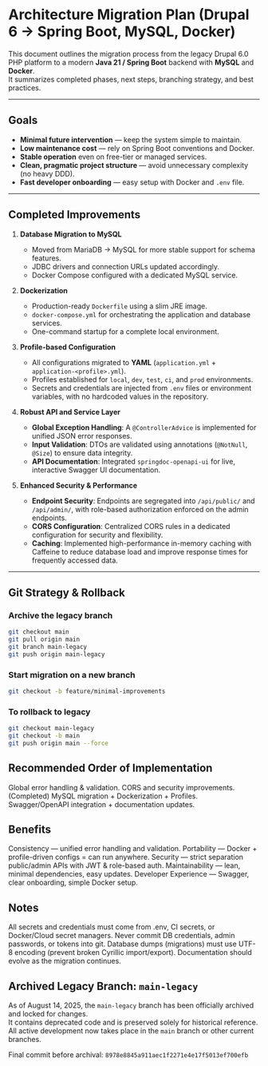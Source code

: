 # Architecture Migration Plan (Drupal 6 → Spring Boot, MySQL, Docker)

This document outlines the migration process from the legacy Drupal 6.0 PHP platform to a modern **Java 21 / Spring Boot** backend with **MySQL** and **Docker**.  
It summarizes completed phases, next steps, branching strategy, and best practices.

---

## Goals

- **Minimal future intervention** — keep the system simple to maintain.
- **Low maintenance cost** — rely on Spring Boot conventions and Docker.
- **Stable operation** even on free-tier or managed services.
- **Clean, pragmatic project structure** — avoid unnecessary complexity (no heavy DDD).
- **Fast developer onboarding** — easy setup with Docker and `.env` file.

---

## Completed Improvements

1.  **Database Migration to MySQL**
    - Moved from MariaDB → MySQL for more stable support for schema features.
    - JDBC drivers and connection URLs updated accordingly.
    - Docker Compose configured with a dedicated MySQL service.

2.  **Dockerization**
    - Production-ready `Dockerfile` using a slim JRE image.
    - `docker-compose.yml` for orchestrating the application and database services.
    - One-command startup for a complete local environment.

3.  **Profile-based Configuration**
    - All configurations migrated to **YAML** (`application.yml` + `application-<profile>.yml`).
    - Profiles established for `local`, `dev`, `test`, `ci`, and `prod` environments.
    - Secrets and credentials are injected from `.env` files or environment variables, with no hardcoded values in the repository.

4.  **Robust API and Service Layer**
    - **Global Exception Handling**: A `@ControllerAdvice` is implemented for unified JSON error responses.
    - **Input Validation**: DTOs are validated using annotations (`@NotNull`, `@Size`) to ensure data integrity.
    - **API Documentation**: Integrated `springdoc-openapi-ui` for live, interactive Swagger UI documentation.

5.  **Enhanced Security & Performance**
    - **Endpoint Security**: Endpoints are segregated into `/api/public/` and `/api/admin/`, with role-based authorization enforced on the admin endpoints.
    - **CORS Configuration**: Centralized CORS rules in a dedicated configuration for security and flexibility.
    - **Caching**: Implemented high-performance in-memory caching with Caffeine to reduce database load and improve response times for frequently accessed data.

---

## Git Strategy & Rollback

### Archive the legacy branch
```bash
git checkout main
git pull origin main
git branch main-legacy
git push origin main-legacy
```
### Start migration on a new branch
```bash
git checkout -b feature/minimal-improvements
```
### To rollback to legacy
```bash
git checkout main-legacy
git checkout -b main
git push origin main --force
```
## Recommended Order of Implementation
Global error handling & validation.
CORS and security improvements.
(Completed) MySQL migration + Dockerization + Profiles.
Swagger/OpenAPI integration + documentation updates.
## Benefits
Consistency — unified error handling and validation.
Portability — Docker + profile-driven configs = can run anywhere.
Security — strict separation public/admin APIs with JWT & role-based auth.
Maintainability — lean, minimal dependencies, easy updates.
Developer Experience — Swagger, clear onboarding, simple Docker setup.
## Notes
All secrets and credentials must come from .env, CI secrets, or Docker/Cloud secret managers.
Never commit DB credentials, admin passwords, or tokens into git.
Database dumps (migrations) must use UTF-8 encoding (prevent broken Cyrillic import/export).
Documentation should evolve as the migration continues.


## Archived Legacy Branch: `main-legacy`

As of August 14, 2025, the `main-legacy` branch has been officially archived and locked for changes.  
It contains deprecated code and is preserved solely for historical reference.  
All active development now takes place in the `main` branch or other current branches.

Final commit before archival: `8978e8845a911aec1f2271e4e17f5013ef700efb`
